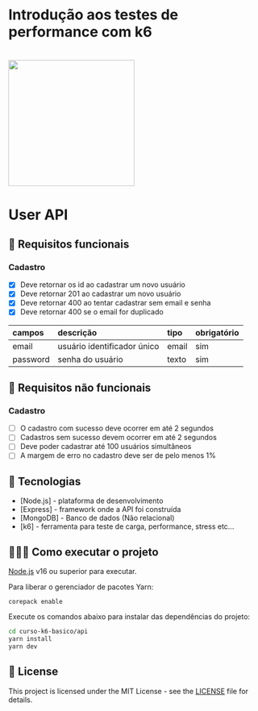 # Introdução aos testes de performance com k6

<h1 align="left">
    <img src=".github/logo-stiker.svg" width="250px">
</h1>

# User API

## 🔖 Requisitos funcionais

### Cadastro

- [X] Deve retornar os id ao cadastrar um novo usuário
- [X] Deve retornar 201 ao cadastrar um novo usuário
- [X] Deve retornar 400 ao tentar cadastrar sem email e senha
- [X] Deve retornar 400 se o email for duplicado

| campos   | descrição                             | tipo     | obrigatório |
| :-----   | :------------------------------------ | :------- | :---------- |
| email    | usuário identificador único           | email    | sim         |
| password | senha do usuário                      | texto    | sim         |

## 🔖 Requisitos não funcionais

### Cadastro

- [ ] O cadastro com sucesso deve ocorrer em até 2 segundos
- [ ] Cadastros sem sucesso devem ocorrer em até 2 segundos
- [ ] Deve poder cadastrar até 100 usuários simultâneos
- [ ] A margem de erro no cadastro deve ser de pelo menos 1%

## 🚀 Tecnologias

- [Node.js] - plataforma de desenvolvimento
- [Express] - framework onde a API foi construída
- [MongoDB] - Banco de dados (Não relacional)
- [k6] - ferramenta para teste de carga, performance, stress etc...

## 👨🏻‍💻 Como executar o projeto

[Node.js](https://nodejs.org/) v16 ou superior para executar.

Para liberar o gerenciador de pacotes Yarn:

```
corepack enable
```

Execute os comandos abaixo para instalar das dependências do projeto:

```sh
cd curso-k6-basico/api
yarn install
yarn dev
```

## 📝 License

This project is licensed under the MIT License - see the [LICENSE](LICENSE) file for details.


